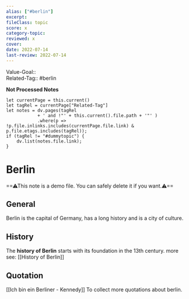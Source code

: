 ```yaml
---
alias: ["#berlin"]
excerpt:  
fileClass: topic  
score: x  
category-topic:   
reviewed: x  
cover: 
date: 2022-07-14  
last-review: 2022-07-14  
---
```

Value-Goal::  
Related-Tag:: #berlin 

**Not Processed Notes**
~~~dataviewjs
let currentPage = this.current()
let tagRel = currentPage["Related-Tag"]
let notes = dv.pages(tagRel 
			+ ' and !"' + this.current().file.path + '"' )
			.where(p => !p.file.inlinks.includes(currentPage.file.link) & p.file.etags.includes(tagRel));
if (tagRel != "#dummytopic") {
	dv.list(notes.file.link);
}
~~~

# Berlin
==⚠This note is a demo file. You can safely delete it if you want.⚠==

## General
Berlin is the capital of Germany, has a long history and is a city of culture. 

## History
The **history of Berlin** starts with its foundation in the 13th century.
more see: [[History of Berlin]]

## Quotation 
[[Ich bin ein Berliner - Kennedy]]
To collect more quotations about berlin.
